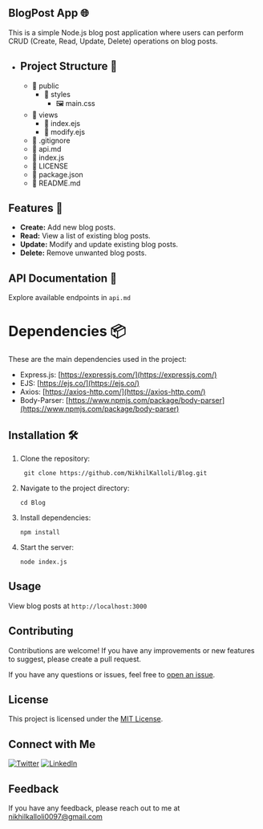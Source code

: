 ## BlogPost App 🌐

This is a simple Node.js blog post application where users can perform CRUD (Create, Read, Update, Delete) operations on blog posts.

- ## Project Structure 📂
  - 📁 public
    - 📁 styles
      - 🖼 main.css
  - 📁 views
    - 📄 index.ejs
    - 📄 modify.ejs
  - 📄 .gitignore
  - 📄 api.md
  - 📄 index.js
  - 📄 LICENSE
  - 📄 package.json
  - 📄 README.md


## Features 🚀
- **Create:** Add new blog posts.
- **Read:** View a list of existing blog posts.
- **Update:** Modify and update existing blog posts.
- **Delete:** Remove unwanted blog posts.

## API Documentation 🤔
Explore available endpoints in ```api.md```

# Dependencies 📦

These are the main dependencies used in the project:
- Express.js: [https://expressjs.com/](https://expressjs.com/)
- EJS: [https://ejs.co/](https://ejs.co/)
- Axios: [https://axios-http.com/](https://axios-http.com/)
- Body-Parser: [https://www.npmjs.com/package/body-parser](https://www.npmjs.com/package/body-parser)

## Installation 🛠️

1. Clone the repository:

   ```
    git clone https://github.com/NikhilKalloli/Blog.git
   ```

2. Navigate to the project directory:
    ```
    cd Blog
    ```
3. Install dependencies:
    ```
    npm install
    ```
4. Start the server:
    ```
    node index.js
    ```


## Usage
View blog posts at ```http://localhost:3000```

## Contributing

Contributions are welcome! If you have any improvements or new features to suggest, please create a pull request.

If you have any questions or issues, feel free to [open an issue](https://github.com/NikhilKalloli/Blog/issues).


## License

This project is licensed under the [MIT License](LICENSE).


## Connect with Me

[![Twitter](https://img.shields.io/badge/Twitter-1DA1F2?style=for-the-badge&logo=twitter&logoColor=white)](https://twitter.com/NikhilKalloli)
[![LinkedIn](https://img.shields.io/badge/LinkedIn-0A66C2?style=for-the-badge&logo=linkedin&logoColor=white)](https://www.linkedin.com/in/nikhil-kalloli-a6ab2a25b/)

## Feedback

If you have any feedback, please reach out to me at nikhilkalloli0097@gmail.com


